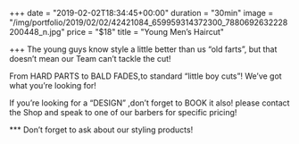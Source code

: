 +++
date = "2019-02-02T18:34:45+00:00"
duration = "30min"
image = "/img/portfolio/2019/02/02/42421084_659959314372300_7880692632228200448_n.jpg"
price = "$18"
title = "Young Men’s Haircut"

+++
The young guys know style a little better than us “old farts”, but that doesn’t mean our Team can’t tackle the cut!

From HARD PARTS to BALD FADES,to standard “little boy cuts”! We’ve got what you’re looking for!

If you’re looking for a “DESIGN” ,don’t forget to BOOK it also! please contact the Shop and speak to one of our barbers for specific pricing!

\*** Don’t forget to ask about our styling products!